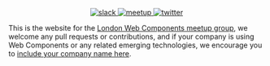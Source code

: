 <p align="center">
  <a href="https://join.slack.com/t/ldnwc/shared_invite/enQtMzg5ODc4MDM2NzM4LWI5MmUzNTU0ZTcwNmZkMzJlZjA5ZmE0NTBiMTZhYTdjZjljM2FiMDI2NDQ2ZDY0YmEwZDY2YmE4OWY1YTRhMWM">
    <img src="https://img.shields.io/badge/slack-turquoise.svg?logo=slack&longCache=true&style=for-the-badge" alt="slack">
  </a>
  <a href="https://www.meetup.com/web-components-meetup">
    <img src="https://img.shields.io/badge/meetup-crimson.svg?logo=meetup&logoColor=white&longCache=true&style=for-the-badge" alt="meetup">
  </a>
  <a href="https://twitter.com/ldnwc_meetup">
    <img src="https://img.shields.io/badge/twitter-blue.svg?logo=twitter&logoColor=white&longCache=true&style=for-the-badge" alt="twitter">
  </a>
</p>

This is the website for the [London Web Components meetup group][1], we welcome
any pull requests or contributions, and if your company is using Web Components
or any related emerging technologies, we encourage you to [include your company
name here][2].

[1]: https://www.meetup.com/web-components-meetup/
[2]: https://github.com/ldnwc/companies
